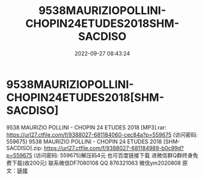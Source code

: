 ﻿---
title: 9538MAURIZIOPOLLINI-CHOPIN24ETUDES2018SHM-SACDISO
date: 2022-09-27 08:43:24
categories: 新碟专辑、稀有等精品
tags: 纯音雅乐
---
# 9538MAURIZIOPOLLINI-CHOPIN24ETUDES2018[SHM-SACDISO]

9538 MAURIZIO POLLINI - CHOPIN 24 ETUDES
2018 [MP3].rar: https://url27.ctfile.com/f/9388027-681184060-cec84a?p=559675
(访问密码: 559675)
9538 MAURIZIO POLLINI - CHOPIN 24 ETUDES 2018 [SHM-SACDISO].zip:
https://url27.ctfile.com/f/9388027-681184989-b0c99d?p=559675
(访问密码: 559675)解压码4元
也可百度链接下载
进微信群Q群终身免费下载(收200元)
联系微信DF7080108 QQ 876321063
微信ym2020808
原文：[链接](https://blog.sina.com.cn/s/blog_1647c7e7601030zmj.html)
